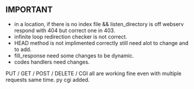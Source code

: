 ## IMPORTANT ##
- in a location, if there is no index file && listen_directory is off webserv respond with 404 but correct one in 403.
- infinite loop redirection checker is not correct.
- HEAD method is not implimented correctly still need alot to change and to add.
- fill_response need some changes to be dynamic.
- codes handlers need changes.


PUT / GET / POST / DELETE / CGI  all are working fine even with multiple requests same time.
py cgi added.
